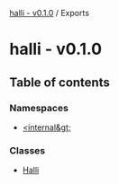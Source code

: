 [halli - v0.1.0](README.md) / Exports

# halli - v0.1.0

## Table of contents

### Namespaces

- [&lt;internal\&gt;](modules/internal_.md)

### Classes

- [Halli](classes/Halli.md)
